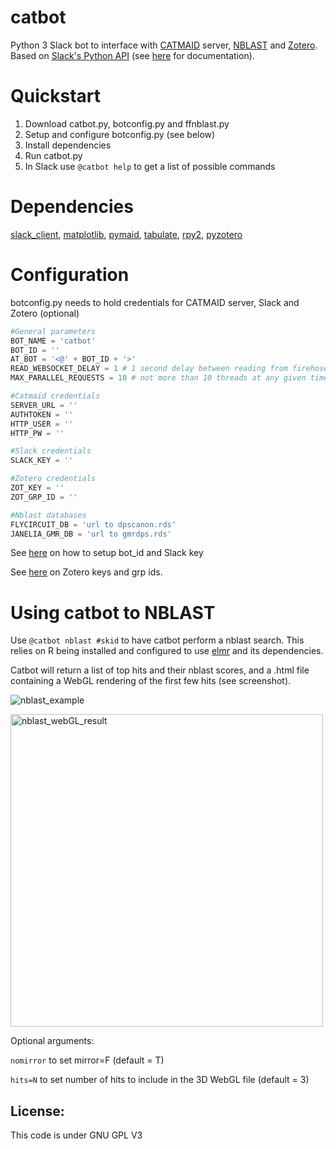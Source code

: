 # catbot
Python 3 Slack bot to interface with [CATMAID](https://github.com/catmaid/CATMAID) server, [NBLAST](https://github.com/jefferislab/nat.nblast) and [Zotero](https://www.zotero.org/). Based on [Slack's Python API](https://github.com/slackapi/python-slackclient) (see [here](https://slackapi.github.io/python-slackclient/) for documentation).

# Quickstart 
1. Download catbot.py, botconfig.py and ffnblast.py
2. Setup and configure botconfig.py (see below)
3. Install dependencies
4. Run catbot.py
5. In Slack use `@catbot help` to get a list of possible commands

# Dependencies 
[slack_client](https://github.com/slackapi/python-slackclient),
[matplotlib](http://matplotlib.org/),
[pymaid](https://github.com/schlegelp/pymaid),
[tabulate](https://github.com/gregbanks/python-tabulate),
[rpy2](https://rpy2.readthedocs.io/en/version_2.8.x/),
[pyzotero](https://github.com/urschrei/pyzotero)

# Configuration
botconfig.py needs to hold credentials for CATMAID server, Slack and Zotero (optional)
```python
#General parameters
BOT_NAME = 'catbot'
BOT_ID = ''
AT_BOT = '<@' + BOT_ID + '>'
READ_WEBSOCKET_DELAY = 1 # 1 second delay between reading from firehose
MAX_PARALLEL_REQUESTS = 10 # not more than 10 threads at any given time

#Catmaid credentials
SERVER_URL = ''
AUTHTOKEN = ''
HTTP_USER = ''
HTTP_PW = ''

#Slack credentials
SLACK_KEY = ''

#Zotero credentials
ZOT_KEY = ''
ZOT_GRP_ID = ''

#Nblast databases
FLYCIRCUIT_DB = 'url to dpscanon.rds'
JANELIA_GMR_DB = 'url to gmrdps.rds' 
```
See [here](https://api.slack.com/bot-users) on how to setup bot_id and Slack key 

See [here](https://github.com/urschrei/pyzotero) on Zotero keys and grp ids.

# Using catbot to NBLAST
Use `@catbot nblast #skid` to have catbot perform a nblast search. This relies on R being installed and configured to use [elmr](https://github.com/jefferis/elmr) and its dependencies.

Catbot will return a list of top hits and their nblast scores, and a .html file containing a WebGL rendering of the first few hits (see screenshot).

![nblast_example](https://cloud.githubusercontent.com/assets/7161148/23308336/ce5682be-faa2-11e6-9400-6bdb369f1b15.png)

<img src="https://cloud.githubusercontent.com/assets/7161148/23557599/76695c44-0028-11e7-94dd-a9bd6edbb746.png" alt="nblast_webGL_result" width="500">

Optional arguments:

`nomirror` to set mirror=F (default = T)

`hits=N` to set number of hits to include in the 3D WebGL file (default = 3)

## License:
This code is under GNU GPL V3
